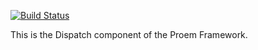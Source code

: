 [![Build Status](https://secure.travis-ci.org/proem/proem.png)](http://travis-ci.org/proem/proem)

This is the Dispatch component of the Proem Framework.
